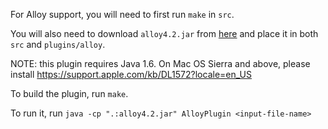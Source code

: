 For Alloy support, you will need to first run `make` in `src`.

You will also need to download `alloy4.2.jar` from [here](http://alloy.lcs.mit.edu/alloy/download.html) and place it in both `src` and `plugins/alloy`.

NOTE: this plugin requires Java 1.6. On Mac OS Sierra and above, please install https://support.apple.com/kb/DL1572?locale=en_US

To build the plugin, run `make`. 

To run it, run `java -cp ".:alloy4.2.jar" AlloyPlugin <input-file-name>`
